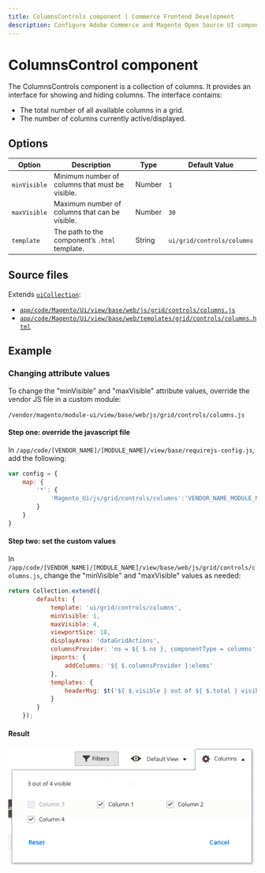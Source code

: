 ```yaml
---
title: ColumnsControls component | Commerce Frontend Development
description: Configure Adobe Commerce and Magento Open Source UI components and integrate them with other components.
---
```


# ColumnsControl component

The ColumnsControls component is a collection of columns. It provides an interface for showing and hiding columns. The interface contains:

*  The total number of all available columns in a grid.
*  The number of columns currently active/displayed.

## Options

| Option | Description | Type | Default Value |
| --- | --- | --- | --- |
| `minVisible` | Minimum number of columns that must be visible. | Number | `1` |
| `maxVisible` | Maximum number of columns that can be visible. | Number | `30` |
| `template` | The path to the component’s `.html` template. | String | `ui/grid/controls/columns` |

## Source files

Extends [`uiCollection`](concepts/collection.md):

*  [`app/code/Magento/Ui/view/base/web/js/grid/controls/columns.js`](https://github.com/magento/magento2/blob/2.4/app/code/Magento/Ui/view/base/web/js/grid/controls/columns.js)
*  [`app/code/Magento/Ui/view/base/web/templates/grid/controls/columns.html`](https://github.com/magento/magento2/blob/2.4/app/code/Magento/Ui/view/base/web/templates/grid/controls/columns.md)

## Example

### Changing attribute values

To change the "minVisible" and "maxVisible" attribute values, override the vendor JS file in a custom module:

`/vendor/magento/module-ui/view/base/web/js/grid/controls/columns.js`

#### Step one: override the javascript file

In `/app/code/[VENDOR_NAME]/[MODULE_NAME]/view/base/requirejs-config.js`, add the following:

```javascript
var config = {
    map: {
        '*': {
            'Magento_Ui/js/grid/controls/columns':'VENDOR_NAME_MODULE_NAME/js/grid/controls/columns'
        }
    }
}
```

#### Step two: set the custom values

In `/app/code/[VENDOR_NAME]/[MODULE_NAME]/view/base/web/js/grid/controls/columns.js`, change the "minVisible" and "maxVisible" values as needed:

```js
return Collection.extend({
        defaults: {
            template: 'ui/grid/controls/columns',
            minVisible: 1,
            maxVisible: 4,
            viewportSize: 18,
            displayArea: 'dataGridActions',
            columnsProvider: 'ns = ${ $.ns }, componentType = columns',
            imports: {
                addColumns: '${ $.columnsProvider }:elems'
            },
            templates: {
                headerMsg: $t('${ $.visible } out of ${ $.total } visible')
            }
        }
    });
```

#### Result

![ColumnsControls component example](../_images/ui-components/columns-controls-result.png)
